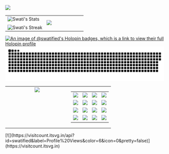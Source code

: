 
[![](https://visitcount.itsvg.in/api?id=swatified&label=Profile%20Views&color=6&icon=0&pretty=false)](https://visitcount.itsvg.in)
<table style="border-collapse: collapse; border: none; width: 100%;">
  <tr style="border: none;">
    <td style="border: none; width: 50%;">
      <img src="https://github-readme-stats.vercel.app/api?username=swatified&theme=tokyonight&show_icons=true&hide_border=true&count_private=true" alt="Swati's Stats" width="100%">
      <br>
      <img src="https://github-readme-streak-stats.herokuapp.com/?user=swatified&theme=tokyonight&hide_border=true" alt="Swati's Streak" width="100%" style="margin-top: 10px;">
    </td>
    <td style="border: none; width: 50%;">
      <img src="https://i.ibb.co/Qj9Xvvx/69684b62bc72d19642273491b51fcee0.jpg" height="400">
    </td>
  </tr>
</table>

[![An image of @swatified's Holopin badges, which is a link to view their full Holopin profile](https://holopin.me/swatified)](https://holopin.io/@swatified)
<img alt="snake eating my contributions" src="https://raw.githubusercontent.com/swatified/swatified/output/github-contribution-grid-snake.svg" />
<br>

<div align="center">
  <table width="100%">
    <tr>
      <td width="60%" align="center" valign="top">
        <img src="https://github-readme-stats.vercel.app/api/top-langs/?username=swatified&theme=tokyonight&show_icons=true&hide_border=true&count_private=true&layout=compact" height="270">
      </td>
      <td width="40%" align="center" valign="top">
        <table>
          <tr>
            <td align="center"><img src="https://skillicons.dev/icons?i=flask" /></td>
            <td align="center"><img src="https://skillicons.dev/icons?i=androidstudio" /></td>
            <td align="center"><img src="https://skillicons.dev/icons?i=figma" /></td>
            <td align="center"><img src="https://skillicons.dev/icons?i=firebase" /></td>
          </tr>
          <tr>
            <td align="center"><img src="https://skillicons.dev/icons?i=anaconda" /></td>
            <td align="center"><img src="https://skillicons.dev/icons?i=html" /></td>
            <td align="center"><img src="https://skillicons.dev/icons?i=python" /></td>
            <td align="center"><img src="https://skillicons.dev/icons?i=javascript" /></td>
          </tr>
          <tr>
            <td align="center"><img src="https://skillicons.dev/icons?i=c" /></td>
            <td align="center"><img src="https://skillicons.dev/icons?i=mysql" /></td>
            <td align="center"><img src="https://skillicons.dev/icons?i=css" /></td>
            <td align="center"><img src="https://skillicons.dev/icons?i=github" /></td>
          </tr>
          <tr>
            <td align="center"><img src="https://skillicons.dev/icons?i=vscode" /></td>
            <td align="center"><img src="https://skillicons.dev/icons?i=java" /></td>
            <td align="center"><img src="https://skillicons.dev/icons?i=kotlin" /></td>
            <td align="center"><img src="https://skillicons.dev/icons?i=gradle" /></td>
          </tr></table>
      </td>
    </tr>
  </table>
</div>
[![](https://visitcount.itsvg.in/api?id=swatified&label=Profile%20Views&color=6&icon=0&pretty=false)](https://visitcount.itsvg.in)
